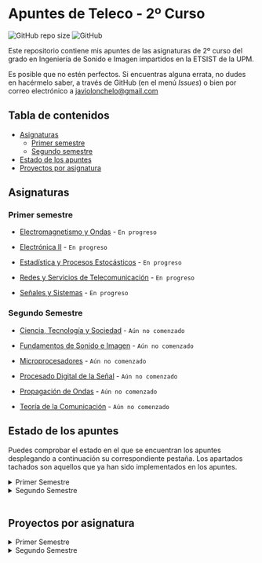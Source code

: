 # Apuntes de Teleco - 2º Curso

![GitHub repo size](https://img.shields.io/github/repo-size/Javiolonchelo/ApuntesTeleco_2?label=Tama%C3%B1o%20del%20repositorio) ![GitHub](https://img.shields.io/github/license/Javiolonchelo/ApuntesTeleco_2?label=Licencia)

Este repositorio contiene mis apuntes de las asignaturas de 2º curso del grado en Ingeniería de Sonido e Imagen impartidos en la ETSIST de la UPM.

Es posible que no estén perfectos. Si encuentras alguna errata, no dudes en hacérmelo saber, a través de GitHub (en el menú _Issues_) o bien por correo electrónico a [javiolonchelo@gmail.com](mailto:javiolonchelo@gmail.com)

## Tabla de contenidos

* [Asignaturas](#asignaturas)
  * [Primer semestre](#primer-semestre)
  * [Segundo semestre](#segundo-semestre)
* [Estado de los apuntes](#estado-de-los-apuntes)
* [Proyectos por asignatura](#proyectos-por-asignatura)

## Asignaturas

### Primer semestre

* [Electromagnetismo y Ondas](/Primer%20Semestre/Electromagnetismo%20y%20Ondas/Electromagnetismo_y_Ondas.pdf) - `En progreso`

* [Electrónica II](/Primer%20Semestre/Electrónica%20II/Electrónica_II.pdf) - `En progreso`

* [Estadística y Procesos Estocásticos](/Primer%20Semestre/Estadística%20y%20Procesos%20Estocásticos/Estadística_y_Procesos_Estocásticos.pdf) - `En progreso`

* [Redes y Servicios de Telecomunicación](/Primer%20Semestre/Redes%20y%20Servicios%20de%20Telecomunicación/Redes_y_Servicios_de_Telecomunicación.pdf) - `En progreso`

* [Señales y Sistemas](/Primer%20Semestre/Señales%20y%20Sistemas/Señales_y_Sistemas.pdf) - `En progreso`

### Segundo Semestre

* [Ciencia, Tecnología y Sociedad](/Segundo%20Semestre/Ciencia,%20Tecnología%20y%20Sociedad/Ciencia_Tecnología_y_Sociedad.pdf) - `Aún no comenzado`

* [Fundamentos de Sonido e Imagen](/Segundo%20Semestre/Fundamentos%20de%20Sonido%20e%20Imagen/Fundamentos_de_Sonido_e_Imagen.pdf) - `Aún no comenzado`

* [Microprocesadores](/Segundo%20Semestre/Microprocesadores/Microprocesadores.pdf) - `Aún no comenzado`

* [Procesado Digital de la Señal](/Segundo%20Semestre/Procesado%20Digital%20de%20la%20Señal/Procesado_Digital_de_la_Señal.pdf) - `Aún no comenzado`

* [Propagación de Ondas](/Segundo%20Semestre/Propagación%20de%20Ondas/Propagación_de_Ondas.pdf) - `Aún no comenzado`

* [Teoría de la Comunicación](/Segundo%20Semestre/Teoría%20de%20la%20Comunicación/Teoría_de_la_Comunicación.pdf) - `Aún no comenzado`

## Estado de los apuntes

Puedes comprobar el estado en el que se encuentran los apuntes desplegando a continuación su correspondiente pestaña. Los apartados tachados son aquellos que ya han sido implementados en los apuntes.

<details>
  <summary>Primer Semestre</summary>
<p>
  
---

<details><summary>Electromagnetismo y Ondas </summary>
<p>

### ~~Oscilaciones~~

* ~~Movimiento armónico simple~~
* ~~Composición de movimientos armónicos~~
* ~~Oscilaciones amortiguadas y forzadas~~

### ~~Ondas en Medios Eléctricos~~

* ~~Características. Función y ecuación de ondas~~
* ~~Ondas armónicas~~
* ~~Ondas en dos y tres dimensiones~~
* ~~Intensidad y nivel de intensidad~~
* ~~Sonido y efecto Doppler~~
* ~~Leyes de la reflexión y la refracción~~
* ~~Interferencias~~
* ~~Ondas estacionarias~~

### Electrostática

* ~~Conservación y cuantificación de la carga~~
* ~~Ley de Coulomb y principio de superposición~~
* ~~Potencial eléctrico~~
* ~~Movimiento de una partícula en un campo~~
* ~~Ley de Gauss~~
* Dipolo eléctrico
* Campo eléctrico en medios conductores
* Campo eléctrico en medios dieléctricos
* Energía electrostática

### Magnetostática

* Corrientes estacionarias
* Fuerza de Lorentz. Campo magnético
* Ley de Laplace. Pares sobre circuitos. Momento magnético
* Ley de Biot y Savaart
* Teorema de Ampère
* Campo magnético en la materia
* Materiales magnéticos

### Campos electromagnéticos

* Inducción electromagnética. Ley de Faraday
* Inducción mutua y autoinducción
* Ley de Ampère-Maxwell
* Energía del campo electromagnético
* Ecuaciones de Maxwell en forma integral

### Conceptos generales

* Notación
* Pasos para la resolución de problemas
* Análisis dimensional
* Trigonometría
* Vectores
* Cinemática
* Dinámica

---
</p>
</details>

<details><summary>Electrónica II</summary>
<p>
  
### Bloque temático I

* Codificación de la información
* Codificación de números
* Aritmética binaria
* Ejercicios sobre codificación y aritmética binaria
* Álgebra de Boole
* Cronogramas
* Sistemas combinacionales complejos

### Bloque temático II

* Arquitecturas digitales I
* Conceptos básicos
* Tecnologías I
* Arquitecturas digitales II
* Tecnologías II

### Bloque temático III

* Introducción a los circuitos secuenciales
* Cronogramas funcionales de circuitos de flip-flops
* Registros
* Diseño de autómatas
* Contadores
* Metodología completa de diseño de sistemas

---  
</p>
</details>

<details><summary>Estadística y Procesos Estocásticos</summary>
<p>
  
### ~~Probabilidad~~

* ~~Espacio probabilístico~~
* ~~Combinatoria~~
* ~~Probabilidad condicionada. Independencia~~

### ~~Variables aleatorias~~

* ~~Variable aleatoria discreta~~
* ~~Variable aleatoria continua~~
* ~~Desigualdad de Chebysev~~
* ~~Cuantil y percentil~~

### ~~Vectores aleatorios~~

* ~~Variable aleatoria bidimensional discreta. Funciones de distribución conjunta, marginales y condicionadas. Cálculo de probabilidades~~
* ~~Variable aleatoria bidimensional continua. Función de distribución y función de densidad. Cálculo de probabilidades~~
* Variable aleatoria multidimensional
* ~~Variables aleatorias independientes~~
* ~~Vector de medias. Matriz de covarianzas~~
* ~~Transformaciones lineales de vectores aleatorios~~
* ~~Vectores aleatorios normales~~
* ~~Teorema central del límite~~

### Inferencia estadística

* Estadística descriptiva de una variable: momentos, cuantiles, box-plot, histograma, función de distribución empírica y cálculo de proporciones
* Muestra aleatoria. Media muestral y varianza muestral. Estimación paramétrica
* Intervalos de confianza para la media y para proporciones poblacionales
* Contraste de hipótesis. Nivel de significación y p-valor

### Procesos estocásticos

* ~~Definición de proceso estocático~~
* ~~Procesos estocásticos en tiempo continuo~~
* ~~Procesos estocásticos en tiempo discreto~~
* ~~Distribuciones de primer y segundo orden, media, autocorrelación y autocovarianza~~
* ~~Proceso de Bernoulli. Caminos aleatorios. Procesos normales. Proceso de Poisson~~
* ~~Procesos estacionarios. Densidad espectral~~
* ~~Sistemas lineales y procesos estocásticos~~

### Prácticas con software estadístico

* Modelos de distribución de probabilidad más comunes
* Estadística descriptiva
* Muestreo. Estimación por intervalos de confianza
* Constraste paramétrico

---
</p>
</details>

<details><summary>Redes y Servicios de Telecomunicación</summary>
<p>
  
### Introducción a las Redes de Telecomunicación

* Redes y Servicios de Telecomunicación
* Clasificación de las Redes de Telecomunicación
* Técnicas de conmutación
* Evolución de las redes de telecomunicación
  
### Arquitecturas de comunicación estratificadas en niveles

* Arquitecturas de comunicación estratificadas en niveles
* Interacción entre entidades y niveles
* Modos de comunicación entre entidades pares
* Conexiones y envío de datos sin conexión
* Facilidades adicionales ofrecidas por un nivel
* Normalización en redes
* Modelos de referencia
  
### Introducción a los protocolos y servicios de seguridad

* La problemática de la seguridad en las redes
* Servicios de seguridad
* Criptografía de clave secreta y clave pública
* Firma digital
* Certificación digital
  
### Arquitectura de los centros de conmutación y señalización en redes de telecomunicación

* Redes de conmutación de circuitos
* Redes de conmutación de paquetes
* Ejemplificación Redes IP
  
### Prácticas

* Generación y análisis de tráfico de voz sobre IP (VoIP)
* Análisis de protocolos. WireShark
* Análisis y diseño de un protocolo de comunicación (NOC y OC)
* Uso de un certificado de clave pública

---  
</p>
</details>

<details><summary>Señales y Sistemas</summary>
<p>
  
### ~~Introducción al análisis de señales en el dominio del tiempo~~

* ~~Señales: definición y clasificación~~
* ~~Propiedades y tansformaciones de la variable independiente~~
* ~~Estudio de las señales básicas~~

### Análisis de sistemas en el dominio del tiempo

* ~~Definición de sistema y de sus propiedades~~
* Sistemas LTI
* Representación de señales en términos de impulsos
* Sistemas discretos LTI
* Sistemas continuos LTI

### Análisis de Fourier para señales y sistemas de tiempo continuo

* Introducción al análisis de Fourier
* Señales exponenciales complejas
* Series de Fourier
* Transformada de Fourier
* Transformada de Fourier para señales periódicas
* Respuesta en frecuencia de sistemas continuos. Representación gráfica
* Muestreo ideal
* Aplicación de la transformada de Laplace al análisis de sistemas LTI
* La función del sistema de sistemas continuos
* Sistemas descritos por ecuaciones diferenciales lineales de coeficientes constantes
* Introducción al filtrado

### Análisis de Fourier para señales y sistemas de tiempo discreto

* Respuesta de sistemas discretos LTI a señales exponenciales complejas
* Representación de señales periódicas: la Serie Discreta de Fourier
* Transformada de Fourier para señales periódicas
* Transformada de Fourier para señales no periódicas
* Respuesta en frecuencia de sistemas discretos
* Estudio de señales y sistemas discretos en el dominio transformado Z
* Aplicación de la transformada Z al análisis de sistemas LTI
* La función de sistema de sistemas discretos
* Sistemas de tiempo discreto descritos por ecuaciones diferenciales lineales de coeficientes constantes
* Introducción al filtrado

### Prácticas

* Introducción a Matlab. Representación de señales
* Convolución
* Análisis de sistemas de tiempo discreto

### Ejercicios del tema 1

### Ejercicios del tema 2

### Ejercicios del tema 3

### Ejercicios del tema 4

</p>
</details>

---

</p>
</details>

<details><summary>Segundo Semestre</summary>
<p>
  
  ---

<details><summary>Ciencia, Tecnología y Sociedad</summary>
<p>

---
</p>
</details>

<details><summary>Fundamentos de Sonido e Imagen</summary>
<p>
  
---  
</p>
</details>

<details><summary>Microprocesadores</summary>
<p>
  
---
</p>
</details>

<details><summary>Procesado Digital de la Señal</summary>
<p>
  
---  
</p>
</details>

<details><summary>Propagación de Ondas</summary>
<p>  

---  
</p>
</details>

<details><summary>Teoría de la Comunicación</summary>
<p>
  
### Modelo de Sistema de Comunicación

### Caracterización de señales

* Representaciones logarítmicas
* Caracterización temporal
* Caracterización espectral
* Señales habituales

### Ruido térmico

* Caracterización del ruido térmico
* Caracterización del ruido en cuadripolos dipolos
* Fórmula de Fris
* Modelo de un analizador de especrtros

### Distorsión

* Tipos de distorsión
* Distorsión lineal
* Distorsión no lineal

### Modulaciones analógicas

* Conceptos de modulación y tipos
* Modulaciones lineales: AM, DBL
* Modulaciones angulares: FM
* Calidad

### Conversión A/D y codificación PCM

* Elementos de un sistema de comunicaciones digitales
* Conversión A/D
* Cuantificación uniforme y no uniforme
* Multiplez por División en el Tiempo (TDM)

### Transmisión digital por canales de ancho de banda limitado

* Modelo de Transmisión Digital
* Ancho de banda de señales banda base
* Interferencia entre símbolos (ISI)
* Criterio de Nyquist
* Filtrado en coseno alzado
* Diagrama de ojos
* Códigos de línea

### Transmisión digital de banda base con ruido

* Representación geométrica de señales
* Implementaciones del receptor: correlador, filtro atrapado
* Teoría de la Detección (receptor binario óptimo)
* Probabilidad de error en sistemas binarios
* Ejemplos de expresiones de probabilidad de error para varias señalizaciones binarias

### Modulaciones digitales

* Modulaciones lineales. Fórmulas básicas
* ASK
* PSK
* QAM y APK
* JSK
* Comparación entre modulaciones digitales

</p>
</details>

---
  
</p>
</details>

<br>

## Proyectos por asignatura

<details>
  <summary>Primer Semestre</summary>
<p>

* [Electromagnetismo y Ondas](https://github.com/Javiolonchelo/ApuntesTeleco_2/projects/1)

* [Electrónica II](https://github.com/Javiolonchelo/ApuntesTeleco_2/projects/2)

* [Estadística y Procesos Estocásticos](https://github.com/Javiolonchelo/ApuntesTeleco_2/projects/5)

* [Redes y Servicios de Telecomunicación](https://github.com/Javiolonchelo/ApuntesTeleco_2/projects/6)

* [Señales y Sistemas](https://github.com/Javiolonchelo/ApuntesTeleco_2/projects/7)

---

</p>
</details>

<details>
  <summary>Segundo Semestre</summary>
<p>
  
* [Ciencia, Tecnología y Sociedad](https://github.com/Javiolonchelo/ApuntesTeleco_2/projects/4)

* [Fundamentos de Sonido e Imagen](https://github.com/Javiolonchelo/ApuntesTeleco_2/projects/8)

* [Microprocesadores](https://github.com/Javiolonchelo/ApuntesTeleco_2/projects/9)

* [Procesado Digital de la Señal](https://github.com/Javiolonchelo/ApuntesTeleco_2/projects/10)

* [Propagación de Ondas](https://github.com/Javiolonchelo/ApuntesTeleco_2/projects/11)

* [Teoría de la Comunicación](https://github.com/Javiolonchelo/ApuntesTeleco_2/projects/12)

---

</p>
</details>

<br>
